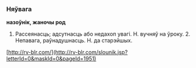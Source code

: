 ### Няўвага
**назоўнік, жаночы род**

1. Рассеянасць; адсутнасць або недахоп увагі. Н. вучняў на ўроку. 2. Непавага, раўнадушнасць. Н. да старэйшых.

<a rel="author">[http://rv-blr.com/](http://rv-blr.com/slounik.jsp?letterId=0&maskId=0&pageId=1951)</a>
